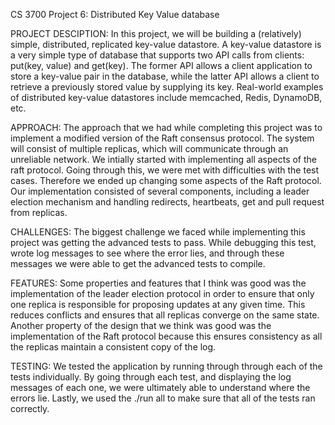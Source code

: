 CS 3700 Project 6: Distributed Key Value database

PROJECT DESCIPTION:
In this project, we will be building a (relatively) simple, distributed, replicated key-value datastore. 
A key-value datastore is a very simple type of database that supports two API calls from clients: put(key, value) and get(key). 
The former API allows a client application to store a key-value pair in the database, while the latter API allows a client to retrieve a previously 
stored value by supplying its key. Real-world examples of distributed key-value datastores include memcached, Redis, DynamoDB, etc.

APPROACH:
The approach that we had while completing this project was to implement a modified version of the Raft consensus protocol.
The system will consist of multiple replicas, which will communicate through an unreliable network. We intially started with 
implementing all aspects of the raft protocol. Going through this, we were met with difficulties with the test cases. Therefore we ended up 
changing some aspects of the Raft protocol. Our implementation consisted of several components, including a leader election mechanism and 
handling redirects, heartbeats, get and pull request from replicas. 

CHALLENGES:
The biggest challenge we faced while implementing this project was getting the advanced tests to pass. While debugging this test, wrote log
messages to see where the error lies, and through these messages we were able to get the advanced tests to compile. 

FEATURES: 
Some properties and features that I think was good was the implementation of the leader election protocol in order to ensure that only one 
replica is responsible for proposing updates at any given time. This reduces conflicts and ensures that all replicas converge on the same state. 
Another property of the design that we think was good was the implementation of the Raft protocol because this ensures consistency as all the replicas 
maintain a consistent copy of the log. 

TESTING:
We tested the application by running through through each of the tests individually. By going through each test, and displaying the log messages
of each one, we were ultimately able to understand where the errors lie. Lastly, we used the ./run all to make sure that all of the tests ran correctly.
